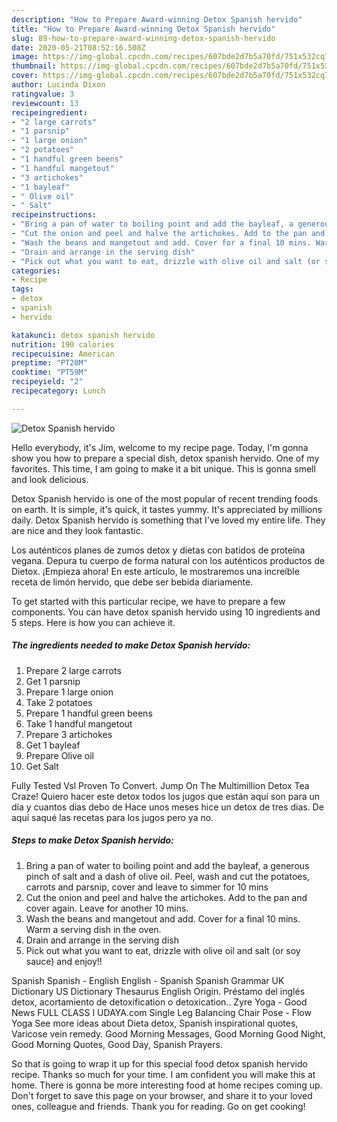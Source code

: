 ```yaml
---
description: "How to Prepare Award-winning Detox Spanish hervido"
title: "How to Prepare Award-winning Detox Spanish hervido"
slug: 89-how-to-prepare-award-winning-detox-spanish-hervido
date: 2020-05-21T08:52:16.508Z
image: https://img-global.cpcdn.com/recipes/607bde2d7b5a70fd/751x532cq70/detox-spanish-hervido-recipe-main-photo.jpg
thumbnail: https://img-global.cpcdn.com/recipes/607bde2d7b5a70fd/751x532cq70/detox-spanish-hervido-recipe-main-photo.jpg
cover: https://img-global.cpcdn.com/recipes/607bde2d7b5a70fd/751x532cq70/detox-spanish-hervido-recipe-main-photo.jpg
author: Lucinda Dixon
ratingvalue: 3
reviewcount: 13
recipeingredient:
- "2 large carrots"
- "1 parsnip"
- "1 large onion"
- "2 potatoes"
- "1 handful green beens"
- "1 handful mangetout"
- "3 artichokes"
- "1 bayleaf"
- " Olive oil"
- " Salt"
recipeinstructions:
- "Bring a pan of water to boiling point and add the bayleaf, a generous pinch of salt and a dash of olive oil. Peel, wash and cut the potatoes, carrots and parsnip, cover and leave to simmer for 10 mins"
- "Cut the onion and peel and halve the artichokes. Add to the pan and cover again. Leave for another 10 mins."
- "Wash the beans and mangetout and add. Cover for a final 10 mins. Warm a serving dish in the oven."
- "Drain and arrange in the serving dish"
- "Pick out what you want to eat, drizzle with olive oil and salt (or soy sauce) and enjoy!!"
categories:
- Recipe
tags:
- detox
- spanish
- hervido

katakunci: detox spanish hervido 
nutrition: 190 calories
recipecuisine: American
preptime: "PT20M"
cooktime: "PT59M"
recipeyield: "2"
recipecategory: Lunch

---
```



![Detox Spanish hervido](https://img-global.cpcdn.com/recipes/607bde2d7b5a70fd/751x532cq70/detox-spanish-hervido-recipe-main-photo.jpg)

Hello everybody, it's Jim, welcome to my recipe page. Today, I'm gonna show you how to prepare a special dish, detox spanish hervido. One of my favorites. This time, I am going to make it a bit unique. This is gonna smell and look delicious.

Detox Spanish hervido is one of the most popular of recent trending foods on earth. It is simple, it's quick, it tastes yummy. It's appreciated by millions daily. Detox Spanish hervido is something that I've loved my entire life. They are nice and they look fantastic.

Los auténticos planes de zumos detox y dietas con batidos de proteína vegana. Depura tu cuerpo de forma natural con los auténticos productos de Dietox. ¡Empieza ahora! En este artículo, le mostraremos una increíble receta de limón hervido, que debe ser bebida diariamente.


To get started with this particular recipe, we have to prepare a few components. You can have detox spanish hervido using 10 ingredients and 5 steps. Here is how you can achieve it.

<!--inarticleads1-->

##### The ingredients needed to make Detox Spanish hervido:

1. Prepare 2 large carrots
1. Get 1 parsnip
1. Prepare 1 large onion
1. Take 2 potatoes
1. Prepare 1 handful green beens
1. Take 1 handful mangetout
1. Prepare 3 artichokes
1. Get 1 bayleaf
1. Prepare  Olive oil
1. Get  Salt


Fully Tested Vsl Proven To Convert. Jump On The Multimillion Detox Tea Craze! Quiero hacer este detox todos los jugos que están aquí son para un día y cuantos días debo de Hace unos meses hice un detox de tres dias. De aquí saqué las recetas para los jugos pero ya no. 

<!--inarticleads2-->

##### Steps to make Detox Spanish hervido:

1. Bring a pan of water to boiling point and add the bayleaf, a generous pinch of salt and a dash of olive oil. Peel, wash and cut the potatoes, carrots and parsnip, cover and leave to simmer for 10 mins
1. Cut the onion and peel and halve the artichokes. Add to the pan and cover again. Leave for another 10 mins.
1. Wash the beans and mangetout and add. Cover for a final 10 mins. Warm a serving dish in the oven.
1. Drain and arrange in the serving dish
1. Pick out what you want to eat, drizzle with olive oil and salt (or soy sauce) and enjoy!!


Spanish Spanish - English English - Spanish Spanish Grammar UK Dictionary US Dictionary Thesaurus English Origin. Préstamo del inglés detox, acortamiento de detoxification o detoxication.. Zyre Yoga - Good News FULL CLASS I UDAYA.com Single Leg Balancing Chair Pose - Flow Yoga See more ideas about Dieta detox, Spanish inspirational quotes, Varicose vein remedy. Good Morning Messages, Good Morning Good Night, Good Morning Quotes, Good Day, Spanish Prayers. 

So that is going to wrap it up for this special food detox spanish hervido recipe. Thanks so much for your time. I am confident you will make this at home. There is gonna be more interesting food at home recipes coming up. Don't forget to save this page on your browser, and share it to your loved ones, colleague and friends. Thank you for reading. Go on get cooking!
